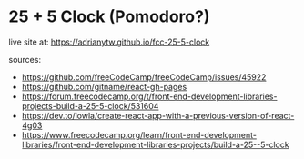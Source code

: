 # 25 + 5 Clock (Pomodoro?)

live site at: https://adrianytw.github.io/fcc-25-5-clock

sources:
- https://github.com/freeCodeCamp/freeCodeCamp/issues/45922
- https://github.com/gitname/react-gh-pages
- https://forum.freecodecamp.org/t/front-end-development-libraries-projects-build-a-25-5-clock/531604
- https://dev.to/lowla/create-react-app-with-a-previous-version-of-react-4g03
- https://www.freecodecamp.org/learn/front-end-development-libraries/front-end-development-libraries-projects/build-a-25--5-clock
